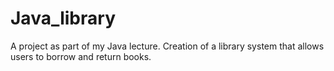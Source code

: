 # Java_library
A project as part of my Java lecture. Creation of a library system that allows users to borrow and return books.
